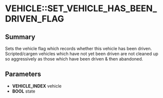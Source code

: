 # VEHICLE::SET_VEHICLE_HAS_BEEN_DRIVEN_FLAG

## Summary
Sets the vehicle flag which records whether this vehicle has been driven.
Scripted/cargen vehicles which have not yet been driven are not cleaned up so aggressively as those which have been driven & then abandoned.

## Parameters
* **VEHICLE_INDEX** vehicle
* **BOOL** state